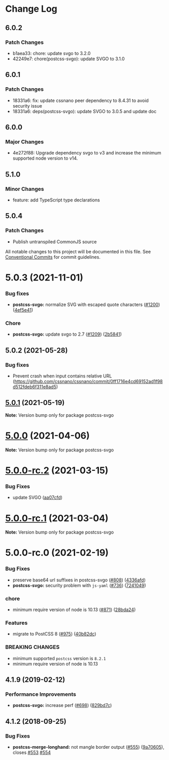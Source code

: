 # Change Log

## 6.0.2

### Patch Changes

- b1aea33: chore: update svgo to 3.2.0
- 42249e7: chore(postcss-svgo): update SVGO to 3.1.0

## 6.0.1

### Patch Changes

- 18331a6: fix: update cssnano peer dependency to 8.4.31 to avoid security issue
- 18331a6: deps(postcss-svgo): update SVGO to 3.0.5 and update doc

## 6.0.0

### Major Changes

- 4e272f88: Upgrade dependency svgo to v3 and increase the minimum supported node version to v14.

## 5.1.0

### Minor Changes

- feature: add TypeScript type declarations

## 5.0.4

### Patch Changes

- Publish untranspiled CommonJS source

All notable changes to this project will be documented in this file.
See [Conventional Commits](https://conventionalcommits.org) for commit guidelines.

# 5.0.3 (2021-11-01)

### Bug fixes

- **postcss-svgo:** normalize SVG with escaped quote characters ([#1200](https://github.com/cssnano/cssnano/pull/1200)) ([4ef5e41](https://github.com/cssnano/cssnano/commit/4ef5e41a6c61a23094001da82a76321ca746b22f))

### Chore

- **postcss-svgo:** update svgo to 2.7 ([#1209](https://github.com/cssnano/cssnano/pull/1209))
  ([2b5841](https://github.com/cssnano/cssnano/commit/2b5841e06808f9c04e03c07b5da0f5a36de88cd3))

## 5.0.2 (2021-05-28)

### Bug fixes

- Prevent crash when input contains relative URL (https://github.com/cssnano/cssnano/commit/0ff1716e4cd69152ad1f98d512fdeb6f311e8ad5)

## [5.0.1](https://github.com/cssnano/cssnano/compare/postcss-svgo@5.0.0...postcss-svgo@5.0.1) (2021-05-19)

**Note:** Version bump only for package postcss-svgo

# [5.0.0](https://github.com/cssnano/cssnano/compare/postcss-svgo@5.0.0-rc.2...postcss-svgo@5.0.0) (2021-04-06)

**Note:** Version bump only for package postcss-svgo

# [5.0.0-rc.2](https://github.com/cssnano/cssnano/compare/postcss-svgo@5.0.0-rc.1...postcss-svgo@5.0.0-rc.2) (2021-03-15)

### Bug Fixes

- update SVGO ([aa07cfd](https://github.com/cssnano/cssnano/commit/aa07cfd62c82ed4b1e87219eea8d0ed99635e4ca))

# [5.0.0-rc.1](https://github.com/cssnano/cssnano/compare/postcss-svgo@5.0.0-rc.0...postcss-svgo@5.0.0-rc.1) (2021-03-04)

**Note:** Version bump only for package postcss-svgo

# 5.0.0-rc.0 (2021-02-19)

### Bug Fixes

- preserve base64 url suffixes in postcss-svgo ([#808](https://github.com/cssnano/cssnano/issues/808)) ([4336afd](https://github.com/cssnano/cssnano/commit/4336afdfc602004bb8b74ed19c0846914d87493d))
- **postcss-svgo:** security problem with `js-yaml` ([#736](https://github.com/cssnano/cssnano/issues/736)) ([7241049](https://github.com/cssnano/cssnano/commit/724104992e22d1b51e65383a9c6fbeb89a6a73f0))

### chore

- minimum require version of node is 10.13 ([#871](https://github.com/cssnano/cssnano/issues/871)) ([28bda24](https://github.com/cssnano/cssnano/commit/28bda243e32ce3ba89b3c358a5f78727b3732f11))

### Features

- migrate to PostCSS 8 ([#975](https://github.com/cssnano/cssnano/issues/975)) ([40b82dc](https://github.com/cssnano/cssnano/commit/40b82dca7f53ac02cd4fe62846dec79b898ccb49))

### BREAKING CHANGES

- minimum supported `postcss` version is `8.2.1`
- minimum require version of node is 10.13

## 4.1.9 (2019-02-12)

### Performance Improvements

- **postcss-svgo:** increase perf ([#698](https://github.com/cssnano/cssnano/issues/698)) ([829bd7c](https://github.com/cssnano/cssnano/commit/829bd7c2fa4a3505c74fe500b08d66f66178788b))

## 4.1.2 (2018-09-25)

### Bug Fixes

- **postcss-merge-longhand:** not mangle border output ([#555](https://github.com/cssnano/cssnano/issues/555)) ([9a70605](https://github.com/cssnano/cssnano/commit/9a706050b621e7795a9bf74eb7110b5c81804ffe)), closes [#553](https://github.com/cssnano/cssnano/issues/553) [#554](https://github.com/cssnano/cssnano/issues/554)
